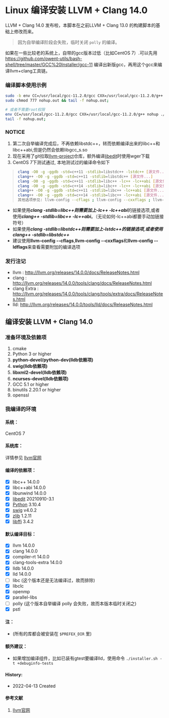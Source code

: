 Linux 编译安装 LLVM + Clang 14.0
======

LLVM + Clang 14.0 发布啦，本脚本在之前LLVM + Clang 13.0 的构建脚本的基础上修改而来。

> 因为自举编译阶段会失败，临时关闭 ```polly``` 的编译。

如果在一些比较老的系统上，自带的gcc版本过低（比如CentOS 7）.可以先用 https://github.com/owent-utils/bash-shell/tree/master/GCC%20Installer/gcc-11 编译出新版gcc，再用这个gcc来编译llvm+clang工具链。

### 编译脚本使用示例

```bash
sudo -b env CC=/usr/local/gcc-11.2.0/gcc CXX=/usr/local/gcc-11.2.0/g++ nohup ./installer.sh
sudo chmod 777 nohup.out && tail -f nohup.out;

# 或者不需要root权限
env CC=/usr/local/gcc-11.2.0/gcc CXX=/usr/local/gcc-11.2.0/g++ nohup ./installer.sh -p $HOME/prebuilt/llvm-14.0 &
tail -f nohup.out;
```

### NOTICE

1. 第二次自举编译完成后，不再依赖libstdc++，转而依赖编译出来的libc++和libc++abi,但是仍然会依赖libgcc_s.so
2. 现在采用了git拉取[llvm-project][1]仓库，额外编译[libedit][2]时使用wger下载
3. CentOS 7下测试通过, 本地测试过的编译命令如下

> ```bash
> clang -O0 -g -ggdb -std=c++11 -stdlib=libstdc++ -lstdc++ [源文件...]
> clang++ -O0 -g -ggdb -std=c++11 -stdlib=libstdc++ [源文件...]
> clang -O0 -g -ggdb -std=c++11 -stdlib=libc++ -lc++ -lc++abi [源文件...]
> clang -O0 -g -ggdb -std=c++14 -stdlib=libc++ -lc++ -lc++abi [源文件...]
> clang++ -O0 -g -ggdb -std=c++11 -stdlib=libc++ -lc++abi [源文件...]
> clang++ -O0 -g -ggdb -std=c++14 -stdlib=libc++ -lc++abi [源文件...]
> 其他选项参见: llvm-config --cflags ; llvm-config --cxxflags ; llvm-config --ldflags
> ```

* 如果使用***clang -stdlib=libc++***则需要加上***-lc++ -lc++abi***的链接选项,或者使用***clang++ -stdlib=libc++ -lc++abi***。（无论如何-lc++abi都要手动加链接符号）
* 如果使用***clang -stdlib=libstdc++***则需要加上***-lstdc++***的链接选项,或者使用***clang++ -stdlib=libstdc++***
* 建议使用**llvm-config --cflags**,**llvm-config --cxxflags**和**llvm-config --ldflags**来查看需要附加的编译选项

### 发行注记

+ llvm : http://llvm.org/releases/14.0.0/docs/ReleaseNotes.html
+ clang : http://llvm.org/releases/14.0.0/tools/clang/docs/ReleaseNotes.html
+ clang Extra : http://llvm.org/releases/14.0.0/tools/clang/tools/extra/docs/ReleaseNotes.html
+ lld: http://llvm.org/releases/14.0.0/tools/lld/docs/ReleaseNotes.html

## 编译安装 LLVM + Clang 14.0

### 准备环境及依赖项

1. cmake
2. Python 3 or higher
3. **python-devel/python-dev(lldb依赖项)**
4. **swig(lldb依赖项)**
5. **libxml2-devel(lldb依赖项)**
6. **ncurses-devel(lldb依赖项)**
7. GCC 5.1 or higher
8. binutils 2.20.1 or higher
9. openssl

### 我编译的环境

#### 系统：

CentOS 7

#### 系统库：

详情参见 [llvm官网](http://llvm.org/)

#### 编译的依赖项：

+ [x] libc++ 14.0.0
+ [x] libc++abi 14.0.0
+ [x] libunwind 14.0.0
+ [x] [libedit][2] 20210910-3.1
+ [x] [Python][3] 3.10.4
+ [x] [swig][4] v4.0.2
+ [x] [zlib][5] 1.2.11
+ [x] [libffi][6] 3.4.2

#### 默认编译目标：

+ [x] llvm 14.0.0
+ [x] clang 14.0.0
+ [x] compiler-rt 14.0.0
+ [x] clang-tools-extra 14.0.0
+ [x] lldb 14.0.0
+ [x] lld 14.0.0
+ [ ] libc (这个版本还是无法编译过，故而排除)
+ [x] libclc
+ [x] openmp
+ [x] parallel-libs
+ [ ] polly (这个版本自举编译 polly 会失败，故而本版本临时关闭之)
+ [x] pstl

#### 注：

+ (所有的库都会被安装在 ```$PREFEX_DIR``` 里)

#### 额外建议：

+ 如果增加编译组件，比如已装有gtest要编译lld，使用命令 ```./installer.sh -t +debuginfo-tests```

#### History:

+ 2022-04-13     Created

#### 参考文献

1. [llvm官网](http://llvm.org/)

[1]: https://github.com/llvm/llvm-project.git
[2]: http://thrysoee.dk/editline/
[3]: https://www.python.org/
[4]: https://github.com/swig/swig.git
[5]: https://www.zlib.net/
[6]: https://sourceware.org/libffi/
